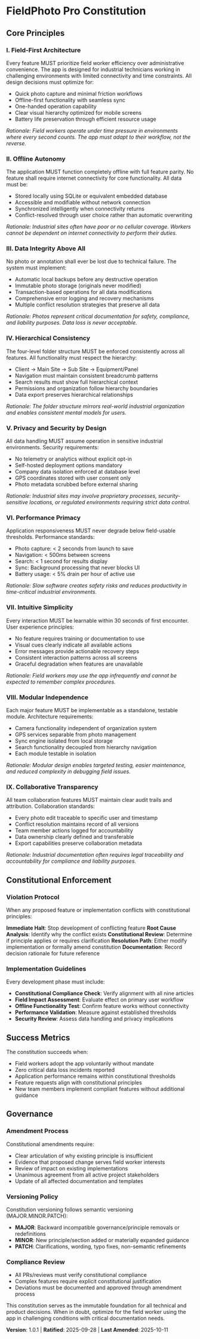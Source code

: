 <!--
Sync Impact Report
Version change: 1.0.0 → 1.0.1
Modified principles: None
Added sections: None
Removed sections: None
Templates requiring updates:
✅ .specify/memory/constitution.md (completed - installed from user-provided constitution)
✅ .specify/templates/plan-template.md (reviewed - already aligned with constitution check section)
✅ .specify/templates/spec-template.md (reviewed - already aligned with user scenarios and requirements)
✅ .specify/templates/tasks-template.md (reviewed - already aligned with phased task organization)
Follow-up TODOs: None
Rationale: PATCH version bump (1.0.0 → 1.0.1) - Constitution content installed into proper template location with no semantic changes. Project name remains "sitepictures" (official app name: FieldPhoto Pro).
-->

# FieldPhoto Pro Constitution

## Core Principles

### I. Field-First Architecture
Every feature MUST prioritize field worker efficiency over administrative convenience. The app is designed for industrial technicians working in challenging environments with limited connectivity and time constraints. All design decisions must optimize for:
- Quick photo capture and minimal friction workflows
- Offline-first functionality with seamless sync
- One-handed operation capability
- Clear visual hierarchy optimized for mobile screens
- Battery life preservation through efficient resource usage

*Rationale: Field workers operate under time pressure in environments where every second counts. The app must adapt to their workflow, not the reverse.*

### II. Offline Autonomy
The application MUST function completely offline with full feature parity. No feature shall require internet connectivity for core functionality. All data must be:
- Stored locally using SQLite or equivalent embedded database
- Accessible and modifiable without network connection
- Synchronized intelligently when connectivity returns
- Conflict-resolved through user choice rather than automatic overwriting

*Rationale: Industrial sites often have poor or no cellular coverage. Workers cannot be dependent on internet connectivity to perform their duties.*

### III. Data Integrity Above All
No photo or annotation shall ever be lost due to technical failure. The system must implement:
- Automatic local backups before any destructive operation
- Immutable photo storage (originals never modified)
- Transaction-based operations for all data modifications
- Comprehensive error logging and recovery mechanisms
- Multiple conflict resolution strategies that preserve all data

*Rationale: Photos represent critical documentation for safety, compliance, and liability purposes. Data loss is never acceptable.*

### IV. Hierarchical Consistency
The four-level folder structure MUST be enforced consistently across all features. All functionality must respect the hierarchy:
- Client → Main Site → Sub Site → Equipment/Panel
- Navigation must maintain consistent breadcrumb patterns
- Search results must show full hierarchical context
- Permissions and organization follow hierarchy boundaries
- Data export preserves hierarchical relationships

*Rationale: The folder structure mirrors real-world industrial organization and enables consistent mental models for users.*

### V. Privacy and Security by Design
All data handling MUST assume operation in sensitive industrial environments. Security requirements:
- No telemetry or analytics without explicit opt-in
- Self-hosted deployment options mandatory
- Company data isolation enforced at database level
- GPS coordinates stored with user consent only
- Photo metadata scrubbed before external sharing

*Rationale: Industrial sites may involve proprietary processes, security-sensitive locations, or regulated environments requiring strict data control.*

### VI. Performance Primacy
Application responsiveness MUST never degrade below field-usable thresholds. Performance standards:
- Photo capture: < 2 seconds from launch to save
- Navigation: < 500ms between screens
- Search: < 1 second for results display
- Sync: Background processing that never blocks UI
- Battery usage: < 5% drain per hour of active use

*Rationale: Slow software creates safety risks and reduces productivity in time-critical industrial environments.*

### VII. Intuitive Simplicity
Every interaction MUST be learnable within 30 seconds of first encounter. User experience principles:
- No feature requires training or documentation to use
- Visual cues clearly indicate all available actions
- Error messages provide actionable recovery steps
- Consistent interaction patterns across all screens
- Graceful degradation when features are unavailable

*Rationale: Field workers may use the app infrequently and cannot be expected to remember complex procedures.*

### VIII. Modular Independence
Each major feature MUST be implementable as a standalone, testable module. Architecture requirements:
- Camera functionality independent of organization system
- GPS services separable from photo management
- Sync engine isolated from local storage
- Search functionality decoupled from hierarchy navigation
- Each module testable in isolation

*Rationale: Modular design enables targeted testing, easier maintenance, and reduced complexity in debugging field issues.*

### IX. Collaborative Transparency
All team collaboration features MUST maintain clear audit trails and attribution. Collaboration standards:
- Every photo edit traceable to specific user and timestamp
- Conflict resolution maintains record of all versions
- Team member actions logged for accountability
- Data ownership clearly defined and transferable
- Export capabilities preserve collaboration metadata

*Rationale: Industrial documentation often requires legal traceability and accountability for compliance and liability purposes.*

## Constitutional Enforcement

### Violation Protocol
When any proposed feature or implementation conflicts with constitutional principles:

**Immediate Halt**: Stop development of conflicting feature
**Root Cause Analysis**: Identify why the conflict exists
**Constitutional Review**: Determine if principle applies or requires clarification
**Resolution Path**: Either modify implementation or formally amend constitution
**Documentation**: Record decision rationale for future reference

### Implementation Guidelines
Every development phase must include:
- **Constitutional Compliance Check**: Verify alignment with all nine articles
- **Field Impact Assessment**: Evaluate effect on primary user workflow
- **Offline Functionality Test**: Confirm feature works without connectivity
- **Performance Validation**: Measure against established thresholds
- **Security Review**: Assess data handling and privacy implications

## Success Metrics

The constitution succeeds when:
- Field workers adopt the app voluntarily without mandate
- Zero critical data loss incidents reported
- Application performance remains within constitutional thresholds
- Feature requests align with constitutional principles
- New team members implement compliant features without additional guidance

## Governance

### Amendment Process
Constitutional amendments require:
- Clear articulation of why existing principle is insufficient
- Evidence that proposed change serves field worker interests
- Review of impact on existing implementations
- Unanimous agreement from all active project stakeholders
- Update of all affected documentation and templates

### Versioning Policy
Constitution versioning follows semantic versioning (MAJOR.MINOR.PATCH):
- **MAJOR**: Backward incompatible governance/principle removals or redefinitions
- **MINOR**: New principle/section added or materially expanded guidance
- **PATCH**: Clarifications, wording, typo fixes, non-semantic refinements

### Compliance Review
- All PRs/reviews must verify constitutional compliance
- Complex features require explicit constitutional justification
- Deviations must be documented and approved through amendment process

This constitution serves as the immutable foundation for all technical and product decisions. When in doubt, optimize for the field worker using the app in challenging conditions with critical documentation needs.

**Version**: 1.0.1 | **Ratified**: 2025-09-28 | **Last Amended**: 2025-10-11
